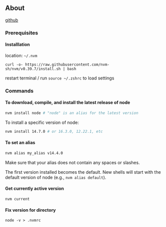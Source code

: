 ## About

[github](https://github.com/nvm-sh/nvm)

### Prerequisites

#### Installlation
location: `~/.nvm`

```
curl -o- https://raw.githubusercontent.com/nvm-sh/nvm/v0.39.7/install.sh | bash
```

restart terminal / run `source ~/.zshrc` to load settings

### Commands

#### To download, compile, and install the latest release of node

```sh
nvm install node # "node" is an alias for the latest version
```

To install a specific version of node:

```sh
nvm install 14.7.0 # or 16.3.0, 12.22.1, etc
```

#### To set an alias

```sh
nvm alias my_alias v14.4.0
```
Make sure that your alias does not contain any spaces or slashes.

The first version installed becomes the default. New shells will start with the default version of node (e.g., `nvm alias default`).

#### Get currently active version

```
nvm current
```

#### Fix version for directory

```
node -v > .nvmrc
```
